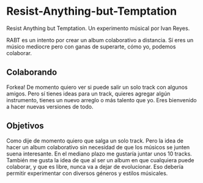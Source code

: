 Resist-Anything-but-Temptation
==============================

Resist Anything but Temptation. Un experimento músical por Ivan Reyes.

RABT es un intento por crear un album colaborativo a distancia. Sí eres un músico mediocre pero con ganas de superarte, cómo yo, podemos colaborar.

Colaborando
-----------

Forkea! De momento quiero ver si puede salir un solo track con algunos amigos. Pero sí tienes ideas para un track, quieres agregar algún instrumento, tienes un nuevo arreglo o más talento que yo. Eres bienvenido a hacer nuevas versiones de todo.

Objetivos
---------

Como dije de momento quiero que salga un solo track. Pero la idea de hacer un album colaborativo sin necesidad de que los músicos se junten suena interesante. En el mediano plazo me gustaría juntar unos 10 tracks.
También me gusta la idea de que al ser un album en que cualquiera puede colaborar, y que es libre, nunca va a dejar de evolucionar. Eso debería permitir experimentar con diversos géneros y estilos músicales.
